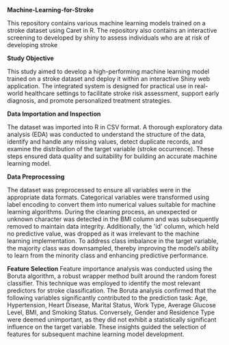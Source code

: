 **Machine-Learning-for-Stroke**

This repository contains various machine learning models trained on a stroke dataset using Caret in R. The repository also contains an interactive screening to developed by shiny to assess individuals who are at risk of developing stroke

**Study Objective**

This study aimed to develop a high-performing machine learning model trained on a stroke dataset and deploy it within an interactive Shiny web application. The integrated system is designed for practical use in real-world healthcare settings to facilitate stroke risk assessment, support early diagnosis, and promote personalized treatment strategies.

**Data Importation and Inspection**

The dataset was imported into R in CSV format. A thorough exploratory data analysis (EDA) was conducted to understand the structure of the data, identify and handle any missing values, detect duplicate records, and examine the distribution of the target variable (stroke occurrence). These steps ensured data quality and suitability for building an accurate machine learning model.

**Data Preprocessing**

The dataset was preprocessed to ensure all variables were in the appropriate data formats. Categorical variables were transformed using label encoding to convert them into numerical values suitable for machine learning algorithms. During the cleaning process, an unexpected or unknown character was detected in the BMI column and was subsequently removed to maintain data integrity. Additionally, the 'id' column, which held no predictive value, was dropped as it was irrelevant to the machine learning implementation. To address class imbalance in the target variable, the majority class was downsampled, thereby improving the model’s ability to learn from the minority class and enhancing predictive performance.

**Feature Selection**
Feature importance analysis was conducted using the Boruta algorithm, a robust wrapper method built around the random forest classifier. This technique was employed to identify the most relevant predictors for stroke classification. The Boruta analysis confirmed that the following variables significantly contributed to the prediction task: Age, Hypertension, Heart Disease, Marital Status, Work Type, Average Glucose Level, BMI, and Smoking Status. Conversely, Gender and Residence Type were deemed unimportant, as they did not exhibit a statistically significant influence on the target variable. These insights guided the selection of features for subsequent machine learning model development.
